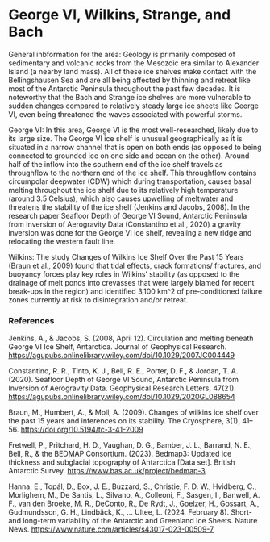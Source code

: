 # George VI, Wilkins, Strange, and Bach

General inbformation for the area: 
Geology is primarily composed of sedimentary and volcanic rocks from the Mesozoic era similar to Alexander Island (a nearby land mass). All of these ice shelves make contact with the Bellingshausen Sea and are all being affected by thinning and retreat like most of the Antarctic Peninsula throughout the past few decades. It is noteworthy that the Bach and Strange ice shelves are more vulnerable to sudden changes compared to relatively steady large ice sheets like George VI, even being threatened the waves associated with powerful storms. 

George VI:
In this area, George VI is the most well-researched, likely due to its large size. The George VI ice shelf is unusual geographically as it is situated in a narrow channel that is open on both ends (as opposed to being connected to grounded ice on one side and ocean on the other). Around half of the inflow into the southern end of the ice shelf travels as throughflow to the northern end of the ice shelf. This throughflow contains circumpolar deepwater (CDW) which during transportation, causes basal melting throughout the ice shelf due to its relatively high temperature (around 3.5 Celsius), which also causes upwelling of meltwater and threatens the stability of the ice shelf (Jenkins and Jacobs, 2008). In the research paper Seafloor Depth of George VI Sound, Antarctic Peninsula from Inversion of Aerogravity Data (Constantino et al., 2020) a gravity inversion was done for the George VI ice shelf, revealing a new ridge and relocating the western fault line.

Wilkins:
The study Changes of Wilkins Ice Shelf Over the Past 15 Years (Braun et al., 2009) found that tidal effects, crack formations/ fractures, and buoyancy forces play key roles in Wilkins’ stability (as opposed to the drainage of melt ponds into crevasses that were largely blamed for recent break-ups in the region) and identified 3,100 km^2 of pre-conditioned failure zones currently at risk to disintegration and/or retreat.

### References
Jenkins, A., & Jacobs, S. (2008, April 12). Circulation and melting beneath George VI Ice Shelf, Antarctica. Journal of Geophysical Research. https://agupubs.onlinelibrary.wiley.com/doi/10.1029/2007JC004449 

Constantino, R. R., Tinto, K. J., Bell, R. E., Porter, D. F., & Jordan, T. A. (2020). Seafloor Depth of George VI Sound, Antarctic Peninsula from Inversion of Aerogravity Data. Geophysical Research Letters, 47(21). https://agupubs.onlinelibrary.wiley.com/doi/10.1029/2020GL088654 

Braun, M., Humbert, A., & Moll, A. (2009). Changes of wilkins ice shelf over the past 15 years and inferences on its stability. The Cryosphere, 3(1), 41–56. https://doi.org/10.5194/tc-3-41-2009 

Fretwell, P., Pritchard, H. D., Vaughan, D. G., Bamber, J. L., Barrand, N. E., Bell, R., & the BEDMAP Consortium. (2023). Bedmap3: Updated ice thickness and subglacial topography of Antarctica [Data set]. British Antarctic Survey. https://www.bas.ac.uk/project/bedmap-3 

Hanna, E., Topál, D., Box, J. E., Buzzard, S., Christie, F. D. W., Hvidberg, C., Morlighem, M., De Santis, L., Silvano, A., Colleoni, F., Sasgen, I., Banwell, A. F., van den Broeke, M. R., DeConto, R., De Rydt, J., Goelzer, H., Gossart, A., Gudmundsson, G. H., Lindbäck, K., … Ultee, L. (2024, February 8). Short- and long-term variability of the Antarctic and Greenland Ice Sheets. Nature News. https://www.nature.com/articles/s43017-023-00509-7   

